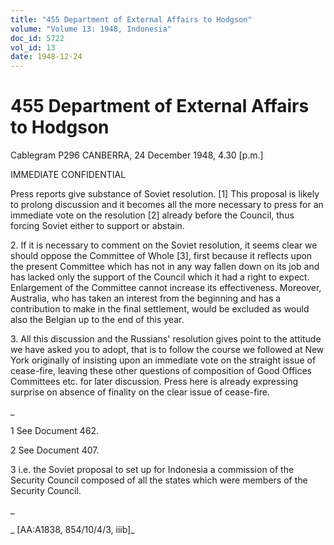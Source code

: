 ```yaml
---
title: "455 Department of External Affairs to Hodgson"
volume: "Volume 13: 1948, Indonesia"
doc_id: 5722
vol_id: 13
date: 1948-12-24
---
```


# 455 Department of External Affairs to Hodgson

Cablegram P296 CANBERRA, 24 December 1948, 4.30 [p.m.]

IMMEDIATE CONFIDENTIAL

Press reports give substance of Soviet resolution. [1] This proposal is likely to prolong discussion and it becomes all the more necessary to press for an immediate vote on the resolution [2] already before the Council, thus forcing Soviet either to support or abstain.

2\. If it is necessary to comment on the Soviet resolution, it seems clear we should oppose the Committee of Whole [3], first because it reflects upon the present Committee which has not in any way fallen down on its job and has lacked only the support of the Council which it had a right to expect. Enlargement of the Committee cannot increase its effectiveness. Moreover, Australia, who has taken an interest from the beginning and has a contribution to make in the final settlement, would be excluded as would also the Belgian up to the end of this year.

3\. All this discussion and the Russians' resolution gives point to the attitude we have asked you to adopt, that is to follow the course we followed at New York originally of insisting upon an immediate vote on the straight issue of cease-fire, leaving these other questions of composition of Good Offices Committees etc. for later discussion. Press here is already expressing surprise on absence of finality on the clear issue of cease-fire.

_

1 See Document 462.

2 See Document 407.

3 i.e. the Soviet proposal to set up for Indonesia a commission of the Security Council composed of all the states which were members of the Security Council.

_

_ [AA:A1838, 854/10/4/3, iiib]_
